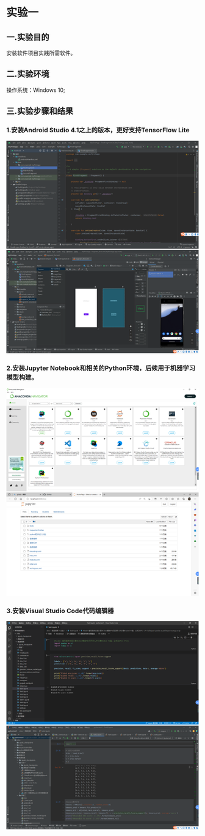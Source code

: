 # 实验一
## 一.实验目的
安装软件项目实践所需软件。
## 二.实验环境
操作系统：Windows 10;
## 三.实验步骤和结果
### 1.安装Android Studio 4.1之上的版本，更好支持TensorFlow Lite
![image](https://github.com/Z-ZW-WXQ/course/blob/master/img/%E5%AE%9E%E9%AA%8C%E4%B8%80%201.1.png)
![image](https://github.com/Z-ZW-WXQ/course/blob/master/img/%E5%AE%9E%E9%AA%8C%E4%B8%80%201.2.png)
### 2.安装Jupyter Notebook和相关的Python环境，后续用于机器学习模型构建。
![image](https://github.com/Z-ZW-WXQ/course/blob/master/img/%E5%AE%9E%E9%AA%8C%E4%B8%80%202.1.png)
![image](https://github.com/Z-ZW-WXQ/course/blob/master/img/%E5%AE%9E%E9%AA%8C%E4%B8%80%202.2.png)
### 3.安装Visual Studio Code代码编辑器
![image](https://github.com/Z-ZW-WXQ/course/blob/master/img/%E5%AE%9E%E9%AA%8C%E4%B8%80%203.1.png)
![image](https://github.com/Z-ZW-WXQ/course/blob/master/img/%E5%AE%9E%E9%AA%8C%E4%B8%80%203.2.png)
